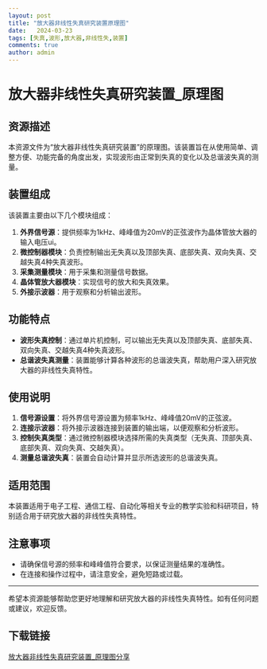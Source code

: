 ```yaml
---
layout: post
title: "放大器非线性失真研究装置原理图"
date:   2024-03-23
tags: [失真,波形,放大器,非线性失,装置]
comments: true
author: admin
---
```

# 放大器非线性失真研究装置_原理图

## 资源描述

本资源文件为“放大器非线性失真研究装置”的原理图。该装置旨在从使用简单、调整方便、功能完备的角度出发，实现波形由正常到失真的变化以及总谐波失真的测量。

## 装置组成

该装置主要由以下几个模块组成：

1. **外界信号源**：提供频率为1kHz、峰峰值为20mV的正弦波作为晶体管放大器的输入电压ui。
2. **微控制器模块**：负责控制输出无失真以及顶部失真、底部失真、双向失真、交越失真4种失真波形。
3. **采集测量模块**：用于采集和测量信号数据。
4. **晶体管放大器模块**：实现信号的放大和失真效果。
5. **外接示波器**：用于观察和分析输出波形。

## 功能特点

- **波形失真控制**：通过单片机控制，可以输出无失真以及顶部失真、底部失真、双向失真、交越失真4种失真波形。
- **总谐波失真测量**：装置能够计算各种波形的总谐波失真，帮助用户深入研究放大器的非线性失真特性。

## 使用说明

1. **信号源设置**：将外界信号源设置为频率1kHz、峰峰值20mV的正弦波。
2. **连接示波器**：将外接示波器连接到装置的输出端，以便观察和分析波形。
3. **控制失真类型**：通过微控制器模块选择所需的失真类型（无失真、顶部失真、底部失真、双向失真、交越失真）。
4. **测量总谐波失真**：装置会自动计算并显示所选波形的总谐波失真。

## 适用范围

本装置适用于电子工程、通信工程、自动化等相关专业的教学实验和科研项目，特别适合用于研究放大器的非线性失真特性。

## 注意事项

- 请确保信号源的频率和峰峰值符合要求，以保证测量结果的准确性。
- 在连接和操作过程中，请注意安全，避免短路或过载。

---

希望本资源能够帮助您更好地理解和研究放大器的非线性失真特性。如有任何问题或建议，欢迎反馈。

## 下载链接

[放大器非线性失真研究装置_原理图分享](https://pan.quark.cn/s/28b4e9b7e9d9)